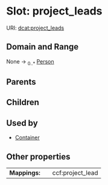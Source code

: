 
# Slot: project_leads




URI: [dcat:project_leads](http://www.w3.org/ns/dcat#project_leads)


## Domain and Range

None &#8594;  <sub>0..\*</sub> [Person](Person.md)

## Parents


## Children


## Used by

 * [Container](Container.md)

## Other properties

|  |  |  |
| --- | --- | --- |
| **Mappings:** | | ccf:project_lead |

